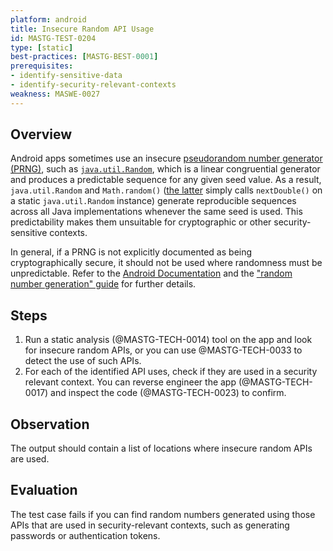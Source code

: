 ```yaml
---
platform: android
title: Insecure Random API Usage
id: MASTG-TEST-0204
type: [static]
best-practices: [MASTG-BEST-0001]
prerequisites:
- identify-sensitive-data
- identify-security-relevant-contexts
weakness: MASWE-0027
---
```


## Overview

Android apps sometimes use an insecure [pseudorandom number generator (PRNG)](../../../Document/0x05e-Testing-Cryptography.md#random-number-generation), such as [`java.util.Random`](https://developer.android.com/reference/java/util/Random), which is a linear congruential generator and produces a predictable sequence for any given seed value. As a result, `java.util.Random` and `Math.random()` ([the latter](https://franklinta.com/2014/08/31/predicting-the-next-math-random-in-java/) simply calls `nextDouble()` on a static `java.util.Random` instance) generate reproducible sequences across all Java implementations whenever the same seed is used. This predictability makes them unsuitable for cryptographic or other security-sensitive contexts.

In general, if a PRNG is not explicitly documented as being cryptographically secure, it should not be used where randomness must be unpredictable. Refer to the [Android Documentation](https://developer.android.com/privacy-and-security/risks/weak-prng) and the ["random number generation" guide](../../../Document/0x05e-Testing-Cryptography.md#random-number-generation) for further details.

## Steps

1. Run a static analysis (@MASTG-TECH-0014) tool on the app and look for insecure random APIs, or you can use @MASTG-TECH-0033 to detect the use of such APIs.
2. For each of the identified API uses, check if they are used in a security relevant context. You can reverse engineer the app (@MASTG-TECH-0017) and inspect the code (@MASTG-TECH-0023) to confirm.

## Observation

The output should contain a list of locations where insecure random APIs are used.

## Evaluation

The test case fails if you can find random numbers generated using those APIs that are used in security-relevant contexts, such as generating passwords or authentication tokens.
